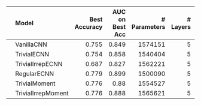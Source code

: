 |    | Model              |   Best Accuracy |   AUC on Best Acc |   # Parameters |   # Layers |   Stage 1 Channels |
|:---|:-------------------|----------------:|------------------:|---------------:|-----------:|-------------------:|
|    | VanillaCNN         |           0.755 |             0.849 |        1574151 |          5 |                 32 |
|    | TrivialECNN        |           0.754 |             0.858 |        1540404 |          5 |                 67 |
|    | TrivialIrrepECNN   |           0.687 |             0.827 |        1562221 |          5 |                 62 |
|    | RegularECNN        |           0.779 |             0.899 |        1500090 |          5 |                 29 |
|    | TrivialMoment      |           0.776 |             0.88  |        1554527 |          5 |                 55 |
|    | TrivialIrrepMoment |           0.776 |             0.888 |        1565621 |          5 |                 59 |